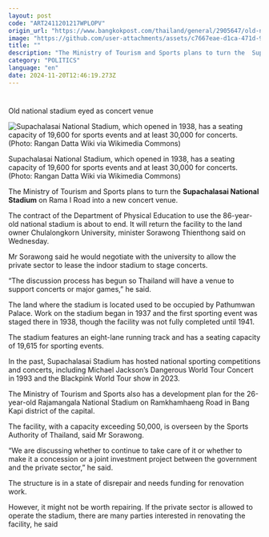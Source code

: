 ```yaml
---
layout: post
code: "ART2411201217WPLOPV"
origin_url: "https://www.bangkokpost.com/thailand/general/2905647/old-national-stadium-eyed-as-concert-venue"
image: "https://github.com/user-attachments/assets/c7667eae-d1ca-471d-98f9-8f25be82abbb"
title: ""
description: "The Ministry of Tourism and Sports plans to turn the  Supachalasai National Stadium  on Rama I Road into a new concert venue."
category: "POLITICS"
language: "en"
date: 2024-11-20T12:46:19.273Z
---
```


# 

Old national stadium eyed as concert venue

![Supachalasai National Stadium, which opened in 1938, has a seating capacity of 19,600 for sports events and at least 30,000 for concerts. (Photo: Rangan Datta Wiki via Wikimedia Commons)](https://github.com/user-attachments/assets/7cd6403d-e9e0-4cb3-bedc-e2d4cbf96234)

Supachalasai National Stadium, which opened in 1938, has a seating capacity of 19,600 for sports events and at least 30,000 for concerts. (Photo: Rangan Datta Wiki via Wikimedia Commons)

The Ministry of Tourism and Sports plans to turn the **Supachalasai National Stadium** on Rama I Road into a new concert venue.

The contract of the Department of Physical Education to use the 86-year-old national stadium is about to end. It will return the facility to the land owner Chulalongkorn University, minister Sorawong Thienthong said on Wednesday.

Mr Sorawong said he would negotiate with the university to allow the private sector to lease the indoor stadium to stage concerts.

“The discussion process has begun so Thailand will have a venue to support concerts or major games,” he said.

The land where the stadium is located used to be occupied by Pathumwan Palace. Work on the stadium began in 1937 and the first sporting event was staged there in 1938, though the facility was not fully completed until 1941.

The stadium features an eight-lane running track and has a seating capacity of 19,615 for sporting events.

In the past, Supachalasai Stadium has hosted national sporting competitions and concerts, including Michael Jackson’s Dangerous World Tour Concert in 1993 and the Blackpink World Tour show in 2023.

The Ministry of Tourism and Sports also has a development plan for the 26-year-old Rajamangala National Stadium on Ramkhamhaeng Road in Bang Kapi district of the capital.

The facility, with a capacity exceeding 50,000, is overseen by the Sports Authority of Thailand, said Mr Sorawong.

“We are discussing whether to continue to take care of it or whether to make it a concession or a joint investment project between the government and the private sector,” he said.

The structure is in a state of disrepair and needs funding for renovation work.

However, it might not be worth repairing. If the private sector is allowed to operate the stadium, there are many parties interested in renovating the facility, he said